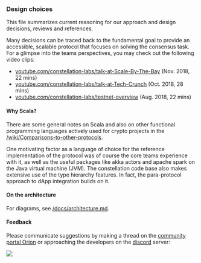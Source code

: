 ### Design choices

This file summarizes current reasoning for our approach and design decisions, 
reviews and references. 

Many decisions can be traced back to the fundamental goal to provide an
accessible, scalable protocol that focuses on solving the consensus task. 
For a glimpse into the teams perspectives, you may check out the following video clips:

* [youtube.com/constellation-labs/talk-at-Scale-By-The-Bay](https://youtu.be/iT5TjZGpajM) (Nov. 2018, 22 mins)
* [youtube.com/constellation-labs/talk-at-Tech-Crunch](https://youtu.be/fCscJL3_tdU) (Oct. 2018, 28 mins)
* [youtube.com/constellation-labs/testnet-overview](https://youtu.be/SsYZF4msXuQ) (Aug. 2018, 22 mins)
  
#### Why Scala?
There are some general notes on Scala and also on other functional programming languages actively used for crypto projects in the
[/wiki/Comparisons-to-other-protocols](https://github.com/Constellation-Labs/constellation/wiki/Comparisons-to-other-protocols#fast_forward-projects-using-a-functional-language-approach).

One motivating factor as a language of choice for the reference implementation of the protocol was of course the core teams experience with it, as well as the useful packages like akka actors and apache spark on the Java virtual machine (JVM). The constellation code base also makes extensive use of the type hierarchy features. In fact, the para-protocol approach to dApp integration builds on it.

#### On the architecture

For diagrams, see 
[/docs/architecture.md](https://github.com/Constellation-Labs/constellation/blob/dev/docs/architecture.md).

#### Feedback

Please communicate suggestions by making a thread on the 
[community portal Orion](https://orion.constellationlabs.io/accounts/login/?next=/) 
or approaching the developers on the 
[discord](https://discordapp.com/invite/KMSmXbV) 
server:

  <a href="https://discordapp.com/invite/KMSmXbV">
	  <img src="https://img.shields.io/badge/chat-discord-brightgreen.svg"/>
  </a>
